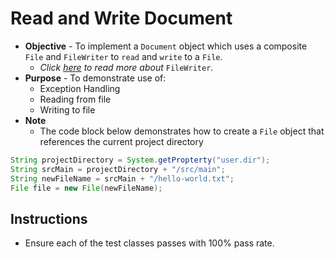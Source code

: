 # Read and Write Document
* **Objective** - To implement a `Document` object which uses a composite `File` and `FileWriter` to `read` and `write` to a `File`.
  * _Click [here](https://www.geeksforgeeks.org/filewriter-class-in-java/) to read more about_ `FileWriter`.
* **Purpose** -  To demonstrate use of:
  * Exception Handling
  * Reading from file
  * Writing to file
* **Note**
  * The code block below demonstrates how to create a `File` object that references the current project directory

```java
String projectDirectory = System.getPropterty("user.dir");
String srcMain = projectDirectory + "/src/main";
String newFileName = srcMain + "/hello-world.txt";
File file = new File(newFileName);
```


## Instructions
* Ensure each of the test classes passes with 100% pass rate.
